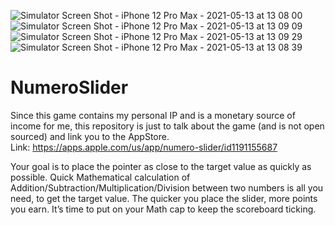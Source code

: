 ![Simulator Screen Shot - iPhone 12 Pro Max - 2021-05-13 at 13 08 00](https://user-images.githubusercontent.com/21005627/118355925-6a673980-b590-11eb-9238-919c19e40886.png)
![Simulator Screen Shot - iPhone 12 Pro Max - 2021-05-13 at 13 09 09](https://user-images.githubusercontent.com/21005627/118355959-8b2f8f00-b590-11eb-9ad3-c74903701f4d.png)
![Simulator Screen Shot - iPhone 12 Pro Max - 2021-05-13 at 13 09 29](https://user-images.githubusercontent.com/21005627/118355964-9682ba80-b590-11eb-977f-4ec22750f0a5.png)
![Simulator Screen Shot - iPhone 12 Pro Max - 2021-05-13 at 13 08 39](https://user-images.githubusercontent.com/21005627/118355946-7d7a0980-b590-11eb-83e2-8c8b90e13b1e.png)

# NumeroSlider

Since this game contains my personal IP and is a monetary source of income for me, this repository is just to talk about the game (and is not open sourced) and link you to the AppStore. 
<br>Link: https://apps.apple.com/us/app/numero-slider/id1191155687

Your goal is to place the pointer as close to the target value as quickly as possible. Quick Mathematical calculation of Addition/Subtraction/Multiplication/Division between two numbers is all you need, to get the target value. The quicker you place the slider, more points you earn. It’s time to put on your Math cap to keep the scoreboard ticking.

